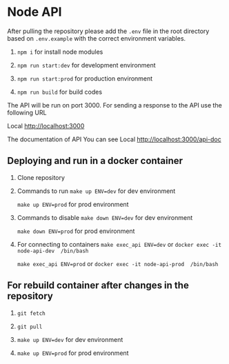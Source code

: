 # Node API

After pulling the repository please add the `.env` file in the root directory based on `.env.example` with the correct environment variables.

1) `npm i` for install node modules

2) `npm run start:dev` for development environment

3) `npm run start:prod` for production environment

4) `npm run build` for build codes

The API will be run on port 3000. For sending a response to the API use the following URL

Local [http://localhost:3000](http://localhost:3000)

The documentation of API You can see
Local [http://localhost:3000/api-doc](http://localhost:3000/api-doc)

## Deploying and run in a docker container

1) Clone repository

2) Commands to run
    `make up ENV=dev` for dev environment

    `make up ENV=prod` for prod environment

3) Commands to disable
    `make down ENV=dev` for dev environment

    `make down ENV=prod` for prod environment

4) For connecting to containers
    `make exec_api ENV=dev` or `docker exec -it node-api-dev  /bin/bash`

   `make exec_api ENV=prod` or `docker exec -it node-api-prod  /bin/bash`

## For rebuild container after changes in the repository

1) `git fetch`

2) `git pull`

3) `make up ENV=dev` for dev environment
4) `make up ENV=prod` for prod environment
